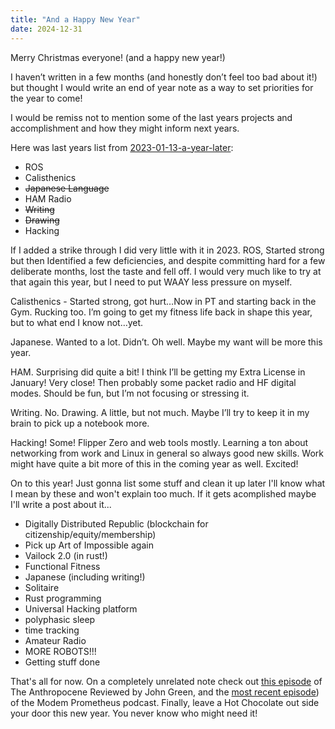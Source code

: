 ```yaml
---
title: "And a Happy New Year"
date: 2024-12-31
---
```


Merry Christmas everyone! (and a happy new year!)

I haven’t written in a few months (and honestly don’t feel too bad about it!) but thought I would write an end of year note as a way to set priorities for the year to come!

I would be remiss not to mention some of the last years projects and accomplishment and how they might inform next years. 

Here was last years list from [2023-01-13-a-year-later](https://ninjajoe9.github.io/a-year-later/):
- ROS
- Calisthenics
- ~~Japanese Language~~
- HAM Radio
- ~~Writing~~
- ~~Drawing~~
- Hacking

If I added a strike through I did very little with it in 2023. ROS, Started strong but then Identified a few deficiencies, and despite committing hard for a few deliberate months, lost the taste and fell off. I would very much like to try at that again this year, but I need to put WAAY less pressure on myself. 

Calisthenics - Started strong, got hurt…Now in PT and starting back in the Gym. Rucking too. I’m going to get my fitness life back in shape this year, but to what end I know not…yet. 

Japanese. Wanted to a lot. Didn’t. Oh well. Maybe my want will be more this year. 

HAM. Surprising did quite a bit! I think I’ll be getting my Extra License in January! Very close! Then probably some packet radio and HF digital modes. Should be fun, but I’m not focusing or stressing it. 

Writing. No. Drawing. A little, but not much. Maybe I’ll try to keep it in my brain to pick up a notebook more. 

Hacking! Some! Flipper Zero and web tools mostly. Learning a ton about networking from work and Linux in general so always good new skills. Work might have quite a bit more of this in the coming year as well. Excited! 

On to this year! Just gonna list some stuff and clean it up later I'll know what I mean by these and won't explain too much. If it gets acomplished maybe I'll write a post about it...

- Digitally Distributed Republic (blockchain for citizenship/equity/membership)
- Pick up Art of Impossible again
- Vailock 2.0 (in rust!)
- Functional Fitness
- Japanese (including writing!)
- Solitaire
- Rust programming
- Universal Hacking platform
- polyphasic sleep
- time tracking
- Amateur Radio 
- MORE ROBOTS!!!
- Getting stuff done

That's all for now. On a completely unrelated note check out [this episode](https://youtu.be/Wgh8Gfs2S7M?si%253Dw1C_igpGcX96X_X-) of The Anthropocene Reviewed by John Green, and the [most recent episode](https://youtu.be/A1QWAJ8vWtA?si%253DRwn6TbYnXhQkB0as)) of the Modem Prometheus podcast. Finally, leave a Hot Chocolate out side your door this new year. You never know who might need it! 





